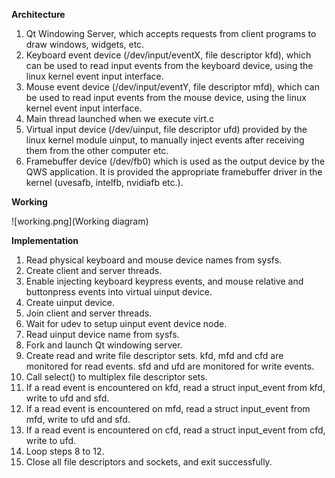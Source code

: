 **Architecture**

1. Qt Windowing Server, which accepts requests from client programs to draw windows, widgets, etc.
2. Keyboard event device (/dev/input/eventX, file descriptor kfd), which can be used to read input events from the keyboard device, using the linux kernel event
input interface.
3. Mouse event device (/dev/input/eventY, file descriptor mfd), which can be used to read input events from the mouse device, using the linux kernel event
input interface.
4. Main thread launched when we execute virt.c
5. Virtual input device (/dev/uinput, file descriptor ufd) provided by the linux kernel module uinput, to manually
inject events after receiving them from the other computer etc.
6. Framebuffer device (/dev/fb0) which is used as the output device by the QWS application. It is provided the
appropriate framebuffer driver in the kernel (uvesafb, intelfb, nvidiafb etc.).

**Working**

![working.png](Working diagram)

**Implementation**

1. Read physical keyboard and mouse device names from sysfs.
2. Create client and server threads.
3. Enable injecting keyboard keypress events, and mouse relative and buttonpress events into virtual uinput device.
4. Create uinput device.
4. Join client and server threads.
5. Wait for udev to setup uinput event device node.
6. Read uinput device name from sysfs.
7. Fork and launch Qt windowing server.
8. Create read and write file descriptor sets. kfd, mfd and cfd are monitored for read events. sfd and ufd are monitored
for write events.
9. Call select() to multiplex file descriptor sets.
10. If a read event is encountered on kfd, read a struct input_event from kfd, write to ufd and sfd.
11. If a read event is encountered on mfd, read a struct input_event from mfd, write to ufd and sfd.
12. If a read event is encountered on cfd, read a struct input_event from cfd, write to ufd.
13. Loop steps 8 to 12.
14. Close all file descriptors and sockets, and exit successfully.
